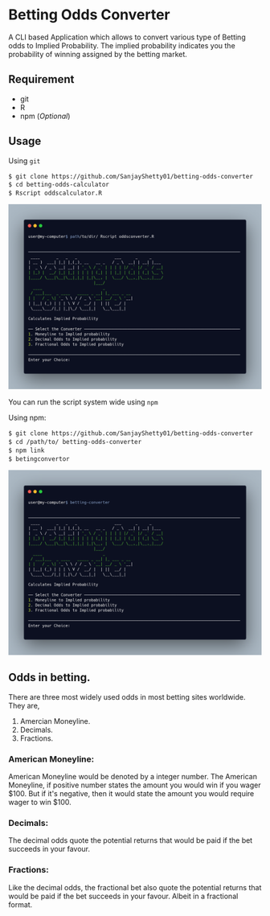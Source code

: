 # Betting Odds Converter
A CLI based Application which allows to convert various type  of Betting odds to Implied Probability. The implied probability indicates you the probability of winning assigned by the betting market.

## Requirement 

- git
- R
- npm (*Optional*)
## Usage

Using  `git`

```bash
$ git clone https://github.com/SanjayShetty01/betting-odds-converter
$ cd betting-odds-calculator
$ Rscript oddscalculator.R
```

![image](https://github.com/SanjayShetty01/betting-odds-converter/blob/main/img/carbon.png)

You can run the script system wide using `npm`

Using npm: 

```bash
$ git clone https://github.com/SanjayShetty01/betting-odds-converter
$ cd /path/to/ betting-odds-converter
$ npm link
$ betingconvertor
```

![image2](https://github.com/SanjayShetty01/betting-odds-converter/blob/main/img/shellpic.png)

## Odds in betting. 

There are three most widely used odds in most betting sites worldwide. They are,
1.  Amercian Moneyline.
2.  Decimals.
3.  Fractions.

### American Moneyline:
American Moneyline would be denoted by a integer number. The American Moneyline, if positive number states the amount you would win if you wager $100. But if it's negative, then it would state the amount you would require wager to win $100. 

### Decimals:
The decimal odds quote the potential returns that would be paid if the bet succeeds in your favour.

### Fractions:
Like the decimal odds, the fractional bet also quote the potential returns that  would be paid if the bet succeeds in your favour. Albeit in a fractional format. 
